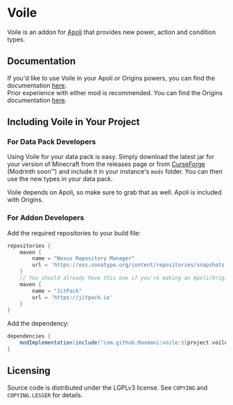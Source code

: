 # Voile

Voile is an addon for [Apoli](https://github.com/apace100/apoli) that provides new power, action and condition types.

## Documentation

If you'd like to use Voile in your Apoli or Origins powers, you can find the documentation [here](https://docs.reimaden.net/voile/introduction/).  
Prior experience with either mod is recommended. You can find the Origins documentation [here](https://origins.readthedocs.io/en/latest/).

## Including Voile in Your Project

### For Data Pack Developers

Using Voile for your data pack is easy. Simply download the latest jar for your version of Minecraft from the releases page 
or from [CurseForge](https://www.curseforge.com/minecraft/mc-mods/voile) (Modrinth soon™)
and include it in your instance's `mods` folder. You can then use the new types in your data pack.

Voile depends on Apoli, so make sure to grab that as well. Apoli is included with Origins.

### For Addon Developers

Add the required repositories to your build file:

```groovy
repositories {
    maven {
        name = "Nexus Repository Manager"
        url = 'https://oss.sonatype.org/content/repositories/snapshots'
    }
    // You should already have this one if you're making an Apoli/Origins addon
    maven {
        name = "JitPack"
        url = 'https://jitpack.io'
    }
}
```

Add the dependency:

```groovy
dependencies {
    modImplementation(include("com.github.Maxmani:voile:${project.voile_version}"))
}
```

## Licensing

Source code is distributed under the LGPLv3 license. See `COPYING` and `COPYING.LESSER` for details.